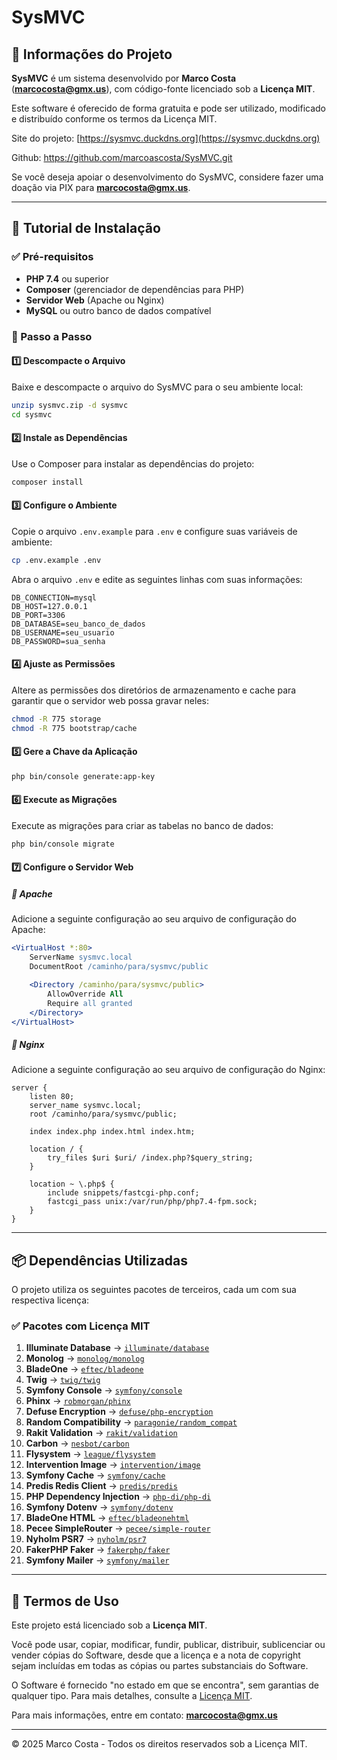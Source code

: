# SysMVC

## 📌 Informações do Projeto
**SysMVC** é um sistema desenvolvido por **Marco Costa** (**marcocosta@gmx.us**), com código-fonte licenciado sob a **Licença MIT**.

Este software é oferecido de forma gratuita e pode ser utilizado, modificado e distribuído conforme os termos da Licença MIT.

Site do projeto: [https://sysmvc.duckdns.org](https://sysmvc.duckdns.org)

Github: https://github.com/marcoascosta/SysMVC.git

Se você deseja apoiar o desenvolvimento do SysMVC, considere fazer uma doação via PIX para **marcocosta@gmx.us**.

---

## 🚀 Tutorial de Instalação

### ✅ Pré-requisitos
- **PHP 7.4** ou superior
- **Composer** (gerenciador de dependências para PHP)
- **Servidor Web** (Apache ou Nginx)
- **MySQL** ou outro banco de dados compatível

### 🔧 Passo a Passo

#### 1️⃣ Descompacte o Arquivo
Baixe e descompacte o arquivo do SysMVC para o seu ambiente local:

```sh
unzip sysmvc.zip -d sysmvc
cd sysmvc
```

#### 2️⃣ Instale as Dependências
Use o Composer para instalar as dependências do projeto:

```sh
composer install
```

#### 3️⃣ Configure o Ambiente
Copie o arquivo `.env.example` para `.env` e configure suas variáveis de ambiente:

```sh
cp .env.example .env
```

Abra o arquivo `.env` e edite as seguintes linhas com suas informações:

```env
DB_CONNECTION=mysql
DB_HOST=127.0.0.1
DB_PORT=3306
DB_DATABASE=seu_banco_de_dados
DB_USERNAME=seu_usuario
DB_PASSWORD=sua_senha
```

#### 4️⃣ Ajuste as Permissões
Altere as permissões dos diretórios de armazenamento e cache para garantir que o servidor web possa gravar neles:

```sh
chmod -R 775 storage
chmod -R 775 bootstrap/cache
```

#### 5️⃣ Gere a Chave da Aplicação

```sh
php bin/console generate:app-key
```

#### 6️⃣ Execute as Migrações
Execute as migrações para criar as tabelas no banco de dados:

```sh
php bin/console migrate
```

#### 7️⃣ Configure o Servidor Web

##### 📌 Apache
Adicione a seguinte configuração ao seu arquivo de configuração do Apache:

```apache
<VirtualHost *:80>
    ServerName sysmvc.local
    DocumentRoot /caminho/para/sysmvc/public

    <Directory /caminho/para/sysmvc/public>
        AllowOverride All
        Require all granted
    </Directory>
</VirtualHost>
```

##### 📌 Nginx
Adicione a seguinte configuração ao seu arquivo de configuração do Nginx:

```nginx
server {
    listen 80;
    server_name sysmvc.local;
    root /caminho/para/sysmvc/public;

    index index.php index.html index.htm;

    location / {
        try_files $uri $uri/ /index.php?$query_string;
    }

    location ~ \.php$ {
        include snippets/fastcgi-php.conf;
        fastcgi_pass unix:/var/run/php/php7.4-fpm.sock;
    }
}
```

---

## 📦 Dependências Utilizadas
O projeto utiliza os seguintes pacotes de terceiros, cada um com sua respectiva licença:


### ✅ Pacotes com Licença MIT
1. **Illuminate Database** → [`illuminate/database`](https://github.com/illuminate/database)
2. **Monolog** → [`monolog/monolog`](https://github.com/Seldaek/monolog)
3. **BladeOne** → [`eftec/bladeone`](https://github.com/EFTEC/BladeOne)
4. **Twig** → [`twig/twig`](https://github.com/twigphp/Twig)
5. **Symfony Console** → [`symfony/console`](https://github.com/symfony/console)
6. **Phinx** → [`robmorgan/phinx`](https://github.com/cakephp/phinx)
7. **Defuse Encryption** → [`defuse/php-encryption`](https://github.com/defuse/php-encryption)
8. **Random Compatibility** → [`paragonie/random_compat`](https://github.com/paragonie/random_compat)
9. **Rakit Validation** → [`rakit/validation`](https://github.com/rakit/validation)
10. **Carbon** → [`nesbot/carbon`](https://github.com/briannesbitt/Carbon)
11. **Flysystem** → [`league/flysystem`](https://github.com/thephpleague/flysystem)
12. **Intervention Image** → [`intervention/image`](https://github.com/Intervention/image)
13. **Symfony Cache** → [`symfony/cache`](https://github.com/symfony/cache)
14. **Predis Redis Client** → [`predis/predis`](https://github.com/predis/predis)
15. **PHP Dependency Injection** → [`php-di/php-di`](https://github.com/PHP-DI/PHP-DI)
16. **Symfony Dotenv** → [`symfony/dotenv`](https://github.com/symfony/dotenv)
17. **BladeOne HTML** → [`eftec/bladeonehtml`](https://github.com/EFTEC/BladeOneHTML)
18. **Pecee SimpleRouter** → [`pecee/simple-router`](https://github.com/pecee/pecee-simple-router)
19. **Nyholm PSR7** → [`nyholm/psr7`](https://github.com/Nyholm/psr7)
20. **FakerPHP Faker** → [`fakerphp/faker`](https://github.com/FakerPHP/Faker)
21. **Symfony Mailer** → [`symfony/mailer`](https://github.com/symfony/mailer)



---

## 📜 Termos de Uso
Este projeto está licenciado sob a **Licença MIT**.

Você pode usar, copiar, modificar, fundir, publicar, distribuir, sublicenciar ou vender cópias do Software, desde que a licença e a nota de copyright sejam incluídas em todas as cópias ou partes substanciais do Software.

O Software é fornecido "no estado em que se encontra", sem garantias de qualquer tipo. Para mais detalhes, consulte a [Licença MIT](LICENSE).

Para mais informações, entre em contato: **marcocosta@gmx.us**

---

© 2025 Marco Costa - Todos os direitos reservados sob a Licença MIT.

